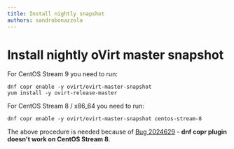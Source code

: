 ```yaml
---
title: Install nightly snapshot
authors: sandrobonazzola
---
```


# Install nightly oVirt master snapshot

For CentOS Stream 9 you need to run:

```
dnf copr enable -y ovirt/ovirt-master-snapshot
yum install -y ovirt-release-master
```

For CentOS Stream 8 / x86_64 you need to run:

```
dnf copr enable -y ovirt/ovirt-master-snapshot centos-stream-8
```

The above procedure is needed because of [Bug 2024629](https://bugzilla.redhat.com/show_bug.cgi?id=2024629) - **dnf copr plugin doesn't work on CentOS Stream 8**.
